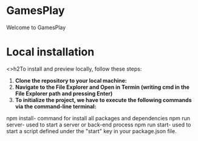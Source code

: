 # GamesPlay

Welcome to GamesPlay

<h1>Local installation</h1>

<>h2To install and preview locally, follow these steps:</h2>

1. **Clone the repository to your local machine:**
2. **Navigate to the File Explorer and Open in Termin (writing cmd in the File Explorer path and pressing Enter)**
3. **To initialize the project, we have to execute the following commands via the command-line terminal:**

npm install- command for install all packages and dependencies
npm run server- used to start a server or back-end process
npm run start- used to start a script defined under the "start" key in your package.json file.


 
